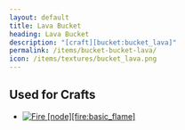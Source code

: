 ```yaml
---
layout: default
title: Lava Bucket
heading: Lava Bucket
description: "[craft][bucket:bucket_lava]"
permalink: /items/bucket-bucket-lava/
icon: /items/textures/bucket_lava.png
---
```



## Used for Crafts

<ul class="list-items">
    <li><a href="{{site.baseurl}}/items/fire-basic-flame/"><img src="{{site.baseurl}}/assets/img/items/itemcubes/fire-basic_flame.png" data-toggle="tooltip" title="Fire [node][fire:basic_flame]"></a></li>
</ul>